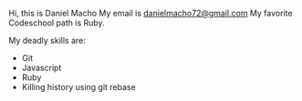 Hi, this is Daniel Macho
My email is danielmacho72@gmail.com
My favorite Codeschool path is Ruby.

My deadly skills are:
* Git
* Javascript
* Ruby
* Killing history using git rebase
 
